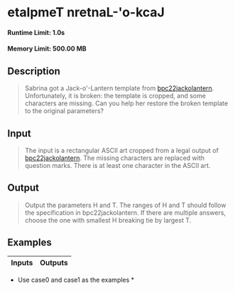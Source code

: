 # etalpmeT nretnaL-'o-kcaJ
#### Runtime Limit: 1.0s
#### Memory Limit: 500.00 MB
## Description
> Sabrina got a Jack-o'-Lantern template from <a href="https://buckeyecode.club/problem/view/bpc22jackolantern">bpc22jackolantern</a>. Unfortunately, it is broken: the template is cropped, and some characters are missing. Can you help her restore the broken template to the original parameters?
## Input
> The input is a rectangular ASCII art cropped from a legal output of <a href="https://buckeyecode.club/problem/view/bpc22jackolantern">bpc22jackolantern</a>. The missing characters are replaced with question marks. There is at least one character in the ASCII art.
## Output
> Output the parameters H and T. The ranges of H and T should follow the specification in bpc22jackolantern. If there are multiple answers, choose the one with smallest H breaking tie by largest T.
## Examples
|Inputs|Outputs|
| :--- | :--- |

* Use case0 and case1 as the examples *
